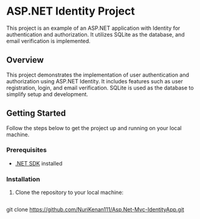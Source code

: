 # ASP.NET Identity Project

This project is an example of an ASP.NET application with Identity for authentication and authorization. It utilizes SQLite as the database, and email verification is implemented.

## Overview

This project demonstrates the implementation of user authentication and authorization using ASP.NET Identity. It includes features such as user registration, login, and email verification. SQLite is used as the database to simplify setup and development.

## Getting Started

Follow the steps below to get the project up and running on your local machine.

### Prerequisites

- [.NET SDK](https://dotnet.microsoft.com/download) installed

### Installation

1. Clone the repository to your local machine:

   ```bash
git clone https://github.com/NuriKenan111/Asp.Net-Mvc-IdentityApp.git




